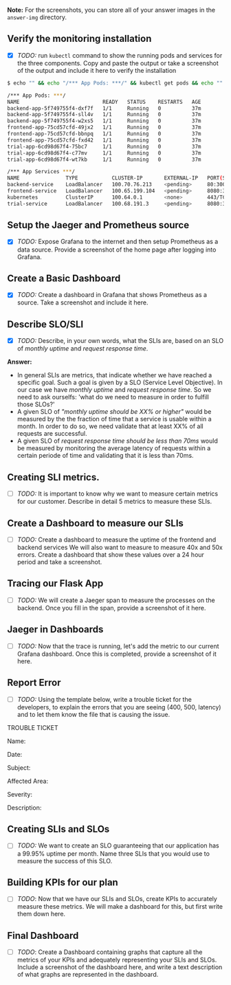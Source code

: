 **Note:** For the screenshots, you can store all of your answer images in the `answer-img` directory.

## Verify the monitoring installation

- [x] *TODO:* run `kubectl` command to show the running pods and services for the three components. Copy and paste the output or take a screenshot of the output and include it here to verify the installation

```bash
$ echo "" && echo "/*** App Pods: ***/" && kubectl get pods && echo "" && echo "/*** App Services ***/" && kubectl get services

/*** App Pods: ***/
NAME                           READY   STATUS    RESTARTS   AGE
backend-app-5f749755f4-dxf7f   1/1     Running   0          37m
backend-app-5f749755f4-sll4v   1/1     Running   0          37m
backend-app-5f749755f4-w2xs5   1/1     Running   0          37m
frontend-app-75cd57cfd-49jx2   1/1     Running   0          37m
frontend-app-75cd57cfd-bbnpq   1/1     Running   0          37m
frontend-app-75cd57cfd-fxd42   1/1     Running   0          37m
trial-app-6cd98d67f4-75bc7     1/1     Running   0          37m
trial-app-6cd98d67f4-c77mv     1/1     Running   0          37m
trial-app-6cd98d67f4-wt7kb     1/1     Running   0          37m

/*** App Services ***/
NAME               TYPE           CLUSTER-IP       EXTERNAL-IP   PORT(S)          AGE
backend-service    LoadBalancer   100.70.76.213    <pending>     80:30039/TCP     37m
frontend-service   LoadBalancer   100.65.199.104   <pending>     8080:31707/TCP   37m
kubernetes         ClusterIP      100.64.0.1       <none>        443/TCP          47m
trial-service      LoadBalancer   100.68.191.3     <pending>     8080:31204/TCP   37m
```

## Setup the Jaeger and Prometheus source

- [x] *TODO:* Expose Grafana to the internet and then setup Prometheus as a data source. Provide a screenshot of the home page after logging into Grafana.

## Create a Basic Dashboard
- [x] *TODO:* Create a dashboard in Grafana that shows Prometheus as a source. Take a screenshot and include it here.

## Describe SLO/SLI
- [x] *TODO:* Describe, in your own words, what the SLIs are, based on an SLO of *monthly uptime* and *request response time*.

__Answer:__ 
- In general SLIs are metrics, that indicate whether we have reached a specific goal. Such a goal is given by a SLO (Service Level Objective). In our case we have *monthly uptime* and *request response time*. So we need to ask ourselfs: 'what do we need to measure in order to fulfill those SLOs?' 
- A given SLO of *"monthly uptime should be XX% or higher"* would be measured by the the fraction of time that a service is usable within a month. In order to do so, we need validate that at least XX% of all requests are successful.
- A given SLO of *request response time should be less than 70ms* would be measured by monitoring the average latency of requests within a certain periode of time and validating that it is less than 70ms. 


## Creating SLI metrics.
- [ ] *TODO:* It is important to know why we want to measure certain metrics for our customer. Describe in detail 5 metrics to measure these SLIs. 

## Create a Dashboard to measure our SLIs
- [ ] *TODO:* Create a dashboard to measure the uptime of the frontend and backend services We will also want to measure to measure 40x and 50x errors. Create a dashboard that show these values over a 24 hour period and take a screenshot.

## Tracing our Flask App
- [ ] *TODO:*  We will create a Jaeger span to measure the processes on the backend. Once you fill in the span, provide a screenshot of it here.

## Jaeger in Dashboards
- [ ] *TODO:* Now that the trace is running, let's add the metric to our current Grafana dashboard. Once this is completed, provide a screenshot of it here.

## Report Error
- [ ] *TODO:* Using the template below, write a trouble ticket for the developers, to explain the errors that you are seeing (400, 500, latency) and to let them know the file that is causing the issue.

TROUBLE TICKET

Name:

Date:

Subject:

Affected Area:

Severity:

Description:


## Creating SLIs and SLOs
- [ ] *TODO:* We want to create an SLO guaranteeing that our application has a 99.95% uptime per month. Name three SLIs that you would use to measure the success of this SLO.

## Building KPIs for our plan
- [ ] *TODO*: Now that we have our SLIs and SLOs, create KPIs to accurately measure these metrics. We will make a dashboard for this, but first write them down here.

## Final Dashboard
- [ ] *TODO*: Create a Dashboard containing graphs that capture all the metrics of your KPIs and adequately representing your SLIs and SLOs. Include a screenshot of the dashboard here, and write a text description of what graphs are represented in the dashboard.  

